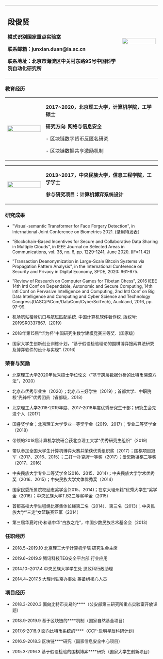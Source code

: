 <table border="0">
  <tr>
    <td width="75%">
      <h2>段俊贤</h2>
      <p><b>模式识别国家重点实验室</b></p>
      <p><b>联系邮箱：junxian.duan@ia.ac.cn</b></p>
      <p><b>联系地址：北京市海淀区中关村东路95号中国科学院自动化研究所</b></p>
    </td>
    <td width="25%">
      <img src="/ID photo2.jpeg" width="100%">      
    </td>
  </tr>
</table>



### 教育经历

<table border="0">
  <tr>
    <td width="25%">
      <img src="/schlogo1.png" width="100%">      
    </td>
    <td width="75%">
      <p><b>2017~2020，北京理工大学，计算机学院，工学硕士</b></p>
      <p><b>研究方向: 网络与信息安全</b></p>
      <p>    - 区块链数字货币反匿名研究</p>
      <p>    - 区块链数据共享激励机制</p>
    </td>
  </tr>
</table>

<table border="0">
  <tr>
    <td width="25%">
      <img src="/schlogo2.png" width="100%">      
    </td>
    <td width="75%">
      <p><b>2013~2017，中央民族大学，信息工程学院，工学学士</b></p>
      <p><b>参与研究项目：计算机博弈系统设计</b></p>
    </td>
  </tr>
</table>

### 研究成果


- "Visual-semantic Transformer for Face Forgery Detection", in International Joint Conference on Biometrics 2021. (录用待发表）

- "Blockchain-Based Incentives for Secure and Collaborative Data Sharing in Multiple Clouds", in IEEE Journal on Selected Areas in Communications, vol. 38, no. 6, pp. 1229-1241, June 2020. (IF=11.42)

- "Transaction Deanonymization in Large-Scale Bitcoin Systems via Propagation Pattern Analysis", in the International Conference on Security and Privacy in Digital Economy, SPDE, 2020: 661-675.

- "Review of Research on Computer Games for Tibetan Chess", 2016 IEEE 14th Intl Conf on Dependable, Autonomic and Secure Computing, 14th Intl Conf on Pervasive Intelligence and Computing, 2nd Intl Conf on Big Data Intelligence and Computing and Cyber Science and Technology Congress(DASC/PiCom/DataCom/CyberSciTech), Auckland, 2016, pp. 97-99.

- 机场航站楼登机口与航班匹配系统. 中国计算机软件著作权. 版权号: 2019SR0337867.（2019）

- 2018年第15届“华为杯”中国研究生数学建模竞赛三等奖.（国家级）

- 国家大学生创新创业训练计划，“基于假设检验理论的围棋博弈搜索算法研究及博弈软件的设计与实现”. (2016)


### 荣誉与奖励

-  北京理工大学2020年优秀硕士学位论文（“基于跨层数据分析的比特币溯源方法”，2020）

-  北京市优秀毕业生（2020）；北京市三好学生（2019）；首都大学、中职院校“先锋杯”优秀团员（省部级，2018）

-  北京理工大学2018-2019年度、2017-2018年度优秀研究生干部；研究生会先进个人（2017）

-  国睿奖学金；北京理工大学专业一等奖学金（2019、2017）；专业二等奖学金（2018）

-  带领的2018届计算机学院研会获北京理工大学“优秀研究生组织”（2019）

-  带队参加全国大学生计算机博弈大赛并荣获优秀组织奖（2017）；围棋项目冠军（2017、2016、2015）；二打一扑克牌一等奖（2017）；爱恩斯坦棋二等奖（2017、2016）

-  中央民族大学专业二等奖学金(2016、2015、2014)；中央民族大学学术优秀奖（2016、2015）；中央民族大学文体优秀奖（2014）

-  国家民委所属院校励志奖学金(2015、2014)；在京大理州籍“优秀大学生”奖学金（2016）；中央民族大学T.B2三等奖学金（2015）

-  首都高校大学生毽绳比赛集体长绳第二名（2014）、第三名（2013）；中央民族大学“三走”女篮联赛亚军（2014）

-  第三届华夏时代·和谐中华“白族之花”，中国少数民族艺术基金会（2013）


### 任职经历

- 2018.5~2019.10 北京理工大学计算机学院  研究生会主席

- 2019.6~2019.9 腾讯科技TEG安全平台部  行业应用

- 2014.10~2017.4 中央民族大学学生处  思政科行政助理

- 2014.4~2017.5 大理州驻京办事处  筹备组核心人员


### 项目经历

- 2018.3-2020.3 面向比特币交易的****（公安部第三研究所重点实验室开放课题）

- 2018.9-2019.9 基于区块链的****机制（国家自然基金项目） 

- 2017.6-2018.9 面向比特币系统的****（CCF-启明星辰科研计划） 

- 2016.9-2018.3 区块链****研究（国家信息安全中心项目） 

- 2015.3-2016.3 基于假设检验的围棋博弈****研究（国家大学生创新项目） 


